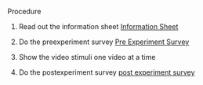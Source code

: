 Procedure

1. Read out the information sheet
   [Information Sheet](https://docs.google.com/document/d/1kH4Qc642DGC6JXFG4AZ8_8hR5N0Sukr8RF1XjaJ_s2U/edit#heading=h.zgiqtl2adak)

2. Do the preexperiment survey
   [Pre Experiment Survey](https://docs.google.com/forms/d/159UrWMTyQSBFsr8FpqdQPyroBx9M8aOTMMyBRhh_llw/edit)

3. Show the video stimuli
   one video at a time

4. Do the postexperiment survey
   [post experiment survey](https://docs.google.com/forms/d/1xBQGSMX8E0xwirf9TI3quZkNTzM6fy-OmZg3ap8ZGX0/edit)
